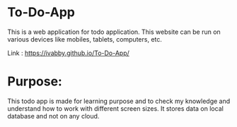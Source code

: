 # To-Do-App

This is a web application for todo application. This website can be run on various devices like mobiles, tablets, computers, etc.

Link : https://ivabby.github.io/To-Do-App/

# Purpose:
This todo app is made for learning purpose and to check my knowledge and understand how to work with different screen sizes. It stores data on local database and not on any cloud.
